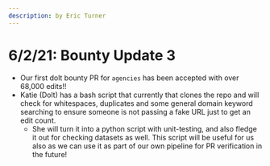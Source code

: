 ```yaml
---
description: by Eric Turner
---
```


# 6/2/21: Bounty Update 3

* Our first dolt bounty PR for `agencies` has been accepted with over 68,000 edits!!
* Katie \(Dolt\) has a bash script that currently that clones the repo and will check for whitespaces, duplicates and some general domain keyword searching to ensure someone is not passing a fake URL just to get an edit count.
  * She will turn it into a python script with unit-testing, and also fledge it out for checking datasets as well. This script will be useful for us also as we can use it as part of our own pipeline for PR verification in the future!

